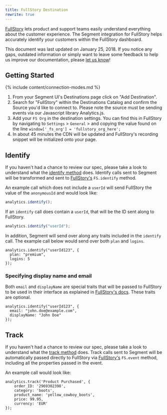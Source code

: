 ```yaml
---
title: FullStory Destination
rewrite: true
---
```

[FullStory](https://help.fullstory.com/11269-Develop) lets product and support teams easily understand everything about the customer experience. The Segment integration for FullStory helps accurately identify your customers within the FullStory dashboard.

This document was last updated on January 25, 2018. If you notice any gaps, outdated information or simply want to leave some feedback to help us improve our documentation, please [let us know](https://segment.com/help/contact)!

## Getting Started

{% include content/connection-modes.md %}

1. From your Segment UI's Destinations page click on "Add Destination".
2. Search for "FullStory" within the Destinations Catalog and confirm the Source you'd like to connect to. Please note the source must be sending events via our Javascript library Analytics.js.
3. Add your `FS Org` in the destination settings. You can find this in FullStory by navigating to `Settings` > `General` > and copying the value found on the line `window['_fs_org'] = 'fullstory_org_here';`
4. In about 45 minutes the CDN will be updated and FullStory's recording snippet will be initialized onto your page.

## Identify

If you haven't had a chance to review our spec, please take a look to understand what the [identify method](https://segment.com/docs/connections/spec/identify/) does. Identify calls sent to Segment will be transformed and sent to [FullStory's](https://help.fullstory.com/develop-js/identify) `FS.identify` method.

An example call which does not include a `userId` will send FullStory the value of the `anonymousId` and would look like:

```javascript
analytics.identify();
```

If an `identify` call does contain a `userId`, that will be the ID sent along to FullStory.

```javascript
analytics.identify("userId");
```

In addition, Segment will send over along any traits included in the `identify` call. The example call below would send over both `plan` and `logins`.

```
analytics.identify("userId123", {
  plan: "premium",
  logins: 5
});
```

### Specifying display name and email

Both `email` and `displayName` are special traits that will be passed to FullStory to be used in their interface as explained in [FullStory's docs](https://help.fullstory.com/develop-js/identify). These traits are optional.

```
analytics.identify("userId123", {
  email: "john.doe@example.com",
  displayName: "John Doe"
});
```

## Track

If you haven't had a chance to review our spec, please take a look to understand what the [track method](https://segment.com/docs/connections/spec/track/) does. Track calls sent to Segment will be automatically passed directly to FullStory via [FullStory's](https://help.fullstory.com/develop-js/363565-fs-event-api-sending-custom-event-data-into-fullstory) `FS.event` method, including all the properties passed in the event.

An example call would look like:

```
analytics.track('Product Purchased', {
    order_ID: '2969302398',
    category: 'boots',
    product_name: 'yellow_cowboy_boots',
    price: 99.95,
    currency: 'EUR'
});
```

